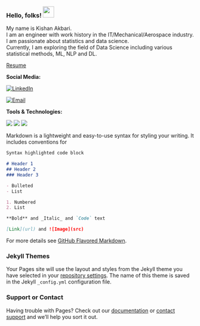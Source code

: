 
### Hello, folks! <img src="https://raw.githubusercontent.com/MartinHeinz/MartinHeinz/master/wave.gif" width="30px">

My name is Kishan Akbari. <br />
I am an engineer with work history in the IT/Mechanical/Aerospace industry. I am passionate about statistics and data science. <br />
Currently, I am exploring the field of Data Science including various statistical methods, ML, NLP and DL. <br />

[Resume](https://github.com/kishanAk21/my_resume/raw/main/Resume_Kishan.pdf)

**Social Media:**

[![LinkedIn][1.2]][1]

[1.2]: https://img.shields.io/badge/LinkedIn-0077B5?style=for-the-badge&logo=linkedin&logoColor=white

[1]: https://www.linkedin.com/in/kishan-rasikbhai-akbari/

[![Email][2.2]][2]

[2.2]: https://img.shields.io/badge/Gmail-D14836?style=for-the-badge&logo=gmail&logoColor=white

[2]: mailto:kishanakbari@gmail.com



**Tools & Technologies:**

![](https://img.shields.io/badge/Code-python-green)
![](https://img.shields.io/badge/Code-MATLAB-green)
![](https://img.shields.io/badge/Code-SQL-green)

Markdown is a lightweight and easy-to-use syntax for styling your writing. It includes conventions for

```markdown
Syntax highlighted code block

# Header 1
## Header 2
### Header 3

- Bulleted
- List

1. Numbered
2. List

**Bold** and _Italic_ and `Code` text

[Link](url) and ![Image](src)
```

For more details see [GitHub Flavored Markdown](https://guides.github.com/features/mastering-markdown/).

### Jekyll Themes

Your Pages site will use the layout and styles from the Jekyll theme you have selected in your [repository settings](https://github.com/kishanAk21/Data_Science_work/settings/pages). The name of this theme is saved in the Jekyll `_config.yml` configuration file.

### Support or Contact

Having trouble with Pages? Check out our [documentation](https://docs.github.com/categories/github-pages-basics/) or [contact support](https://support.github.com/contact) and we’ll help you sort it out.
